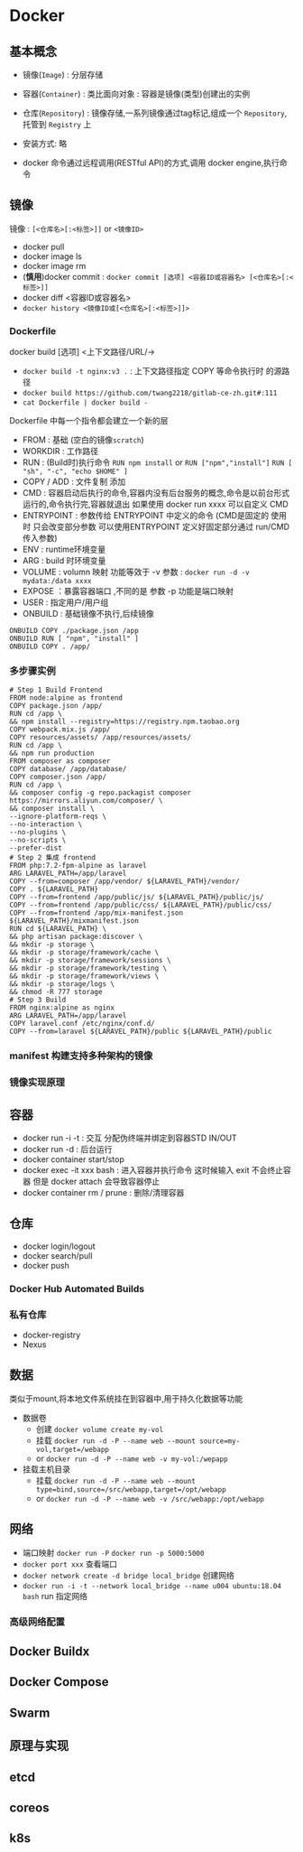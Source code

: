 # Docker

## 基本概念

* 镜像(`Image`) : 分层存储
* 容器(`Container`) : 类比面向对象 : 容器是镜像(类型)创建出的实例
* 仓库(`Repository`) : 镜像存储,一系列镜像通过tag标记,组成一个 `Repository`,托管到 `Registry` 上

* 安装方式: 略
* docker 命令通过远程调用(RESTful API)的方式,调用 docker engine,执行命令

## 镜像

镜像 : `[<仓库名>[:<标签>]]` or `<镜像ID>`

* docker pull
* docker image ls
* docker image rm
* (__慎用__)docker commit : `docker commit [选项] <容器ID或容器名> [<仓库名>[:<标签>]]`
* docker diff <容器ID或容器名>
* `docker history <镜像ID或[<仓库名>[:<标签>]]>`

### Dockerfile

docker build [选项] <上下文路径/URL/->

* `docker build -t nginx:v3 .` : 上下文路径指定 COPY 等命令执行时 的源路径
* `docker build https://github.com/twang2218/gitlab-ce-zh.git#:111`
* `cat Dockerfile | docker build -`

Dockerfile 中每一个指令都会建立一个新的层

* FROM : 基础 (空白的镜像`scratch`)
* WORKDIR : 工作路径
* RUN : (Build时)执行命令 `RUN npm install` or `RUN ["npm","install"]` `RUN [ "sh", "-c", "echo $HOME" ]`
* COPY / ADD : 文件复制 添加
* CMD : 容器启动后执行的命令,容器内没有后台服务的概念,命令是以前台形式运行的,命令执行完,容器就退出 如果使用 docker run xxxx 可以自定义 CMD
* ENTRYPOINT : 参数传给 ENTRYPOINT 中定义的命令 (CMD是固定的 使用时 只会改变部分参数 可以使用ENTRYPOINT 定义好固定部分通过 run/CMD 传入参数)
* ENV : runtime环境变量
* ARG : build 时环境变量
* VOLUME : volumn 映射 功能等效于 -v 参数 : `docker run -d -v mydata:/data xxxx`
* EXPOSE ：暴露容器端口 ,不同的是 参数 -p 功能是端口映射
* USER : 指定用户/用户组
* ONBUILD : 基础镜像不执行,后续镜像

```shell
ONBUILD COPY ./package.json /app
ONBUILD RUN [ "npm", "install" ]
ONBUILD COPY . /app/
```

### 多步骤实例

```shell
# Step 1 Build Frontend
FROM node:alpine as frontend
COPY package.json /app/
RUN cd /app \
&& npm install --registry=https://registry.npm.taobao.org
COPY webpack.mix.js /app/
COPY resources/assets/ /app/resources/assets/
RUN cd /app \
&& npm run production
FROM composer as composer
COPY database/ /app/database/
COPY composer.json /app/
RUN cd /app \
&& composer config -g repo.packagist composer https://mirrors.aliyun.com/composer/ \
&& composer install \
--ignore-platform-reqs \
--no-interaction \
--no-plugins \
--no-scripts \
--prefer-dist
# Step 2 集成 frontend
FROM php:7.2-fpm-alpine as laravel
ARG LARAVEL_PATH=/app/laravel
COPY --from=composer /app/vendor/ ${LARAVEL_PATH}/vendor/
COPY . ${LARAVEL_PATH}
COPY --from=frontend /app/public/js/ ${LARAVEL_PATH}/public/js/
COPY --from=frontend /app/public/css/ ${LARAVEL_PATH}/public/css/
COPY --from=frontend /app/mix-manifest.json ${LARAVEL_PATH}/mixmanifest.json
RUN cd ${LARAVEL_PATH} \
&& php artisan package:discover \
&& mkdir -p storage \
&& mkdir -p storage/framework/cache \
&& mkdir -p storage/framework/sessions \
&& mkdir -p storage/framework/testing \
&& mkdir -p storage/framework/views \
&& mkdir -p storage/logs \
&& chmod -R 777 storage
# Step 3 Build
FROM nginx:alpine as nginx
ARG LARAVEL_PATH=/app/laravel
COPY laravel.conf /etc/nginx/conf.d/
COPY --from=laravel ${LARAVEL_PATH}/public ${LARAVEL_PATH}/public
```

### manifest 构建支持多种架构的镜像

### 镜像实现原理

## 容器

* docker run -i -t : 交互 分配伪终端并绑定到容器STD IN/OUT
* docker run -d : 后台运行
* docker container start/stop
* docker exec -it xxx bash : 进入容器并执行命令 这时候输入 exit 不会终止容器 但是 docker attach 会导致容器停止
* docker container rm / prune : 删除/清理容器

## 仓库

* docker login/logout
* docker search/pull
* docker push

### Docker Hub Automated Builds

### 私有仓库

* docker-registry
* Nexus

## 数据

类似于mount,将本地文件系统挂在到容器中,用于持久化数据等功能

* 数据卷
  * 创建 `docker volume create my-vol`
  * 挂载 `docker run -d -P --name web --mount source=my-vol,target=/webapp`
  * or `docker run -d -P --name web -v my-vol:/wepapp`
* 挂载主机目录
  * 挂载 `docker run -d -P --name web --mount type=bind,source=/src/webapp,target=/opt/webapp`
  * or `docker run -d -P --name web -v /src/webapp:/opt/webapp`

## 网络

* 端口映射 `docker run -P` `docker run -p 5000:5000`
* `docker port xxx` 查看端口
* `docker network create -d bridge local_bridge` 创建网络
* `docker run -i -t --network local_bridge --name u004 ubuntu:18.04 bash` run 指定网络

### 高级网络配置

## Docker Buildx

## Docker Compose

## Swarm

## 原理与实现

## etcd

## coreos

## k8s
